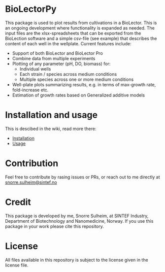 # BioLectorPy
This package is used to plot results from cultivations in a BioLector. This is an ongoing development where functionality is expanded as needed. The input files are the xlsx-spreadsheets that can be exported from the BioLection software and a simple csv-file (see example) that describes the content of each well in the wellplate. 
Current features include:
 - Support of both BioLector and BioLector Pro
 - Combine data from multiple experiments
 - Plotting of any parameter (pH, DO, biomass) for:
   - Individual wells
   - Each strain / species across medium conditions
   - Multiple species across one or more medium conditions
 - Well-plate plots summarizing results, e.g. in terms of max-growth rate, fold-increase etc.
 - Estimation of growth rates based on Generalized additive models

# Installation and usage
This is descibed in the wiki, read more there:
- [Installation](https://github.com/sulheim/biolector/wiki#installation)
- [Usage](https://github.com/sulheim/biolector/wiki#usage)

# Contribution
Feel free to contribute by rasing issues or PRs, or reach out to me directly at snorre.sulheim@sintef.no

# Credit
This package is developed by me, Snorre Sulheim, at SINTEF Industry, Department of Biotechnology and Nanomedicine, Norway. If you use this package in your work please cite this repository. 

# License
All files available in this repository is subject to the license given in the license file. 
